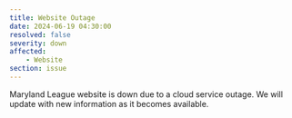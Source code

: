 ```yaml
---
title: Website Outage
date: 2024-06-19 04:30:00
resolved: false
severity: down
affected:
    - Website
section: issue
---
```


Maryland League website is down due to a cloud service outage. We will update with new information as it becomes available.